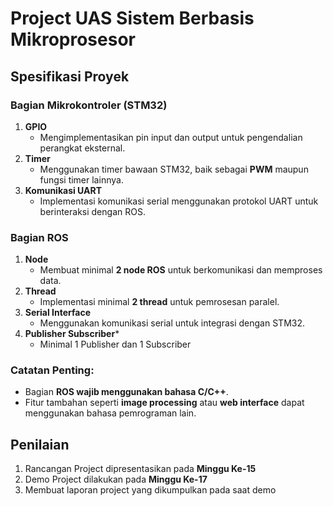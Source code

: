 # Project UAS Sistem Berbasis Mikroprosesor

## Spesifikasi Proyek

### Bagian Mikrokontroler (STM32)
1. **GPIO**  
   - Mengimplementasikan pin input dan output untuk pengendalian perangkat eksternal.
2. **Timer**  
   - Menggunakan timer bawaan STM32, baik sebagai **PWM** maupun fungsi timer lainnya.
3. **Komunikasi UART**  
   - Implementasi komunikasi serial menggunakan protokol UART untuk berinteraksi dengan ROS.

### Bagian ROS
1. **Node**  
   - Membuat minimal **2 node ROS** untuk berkomunikasi dan memproses data.
2. **Thread**  
   - Implementasi minimal **2 thread** untuk pemrosesan paralel.
3. **Serial Interface**  
   - Menggunakan komunikasi serial untuk integrasi dengan STM32.
4. **Publisher Subscriber***
   - Minimal 1 Publisher dan 1 Subscriber

### Catatan Penting:
- Bagian **ROS wajib menggunakan bahasa C/C++**.  
- Fitur tambahan seperti **image processing** atau **web interface** dapat menggunakan bahasa pemrograman lain.

## Penilaian
1. Rancangan Project dipresentasikan pada **Minggu Ke-15**
2. Demo Project dilakukan pada **Minggu Ke-17**
3. Membuat laporan project yang dikumpulkan pada saat demo

